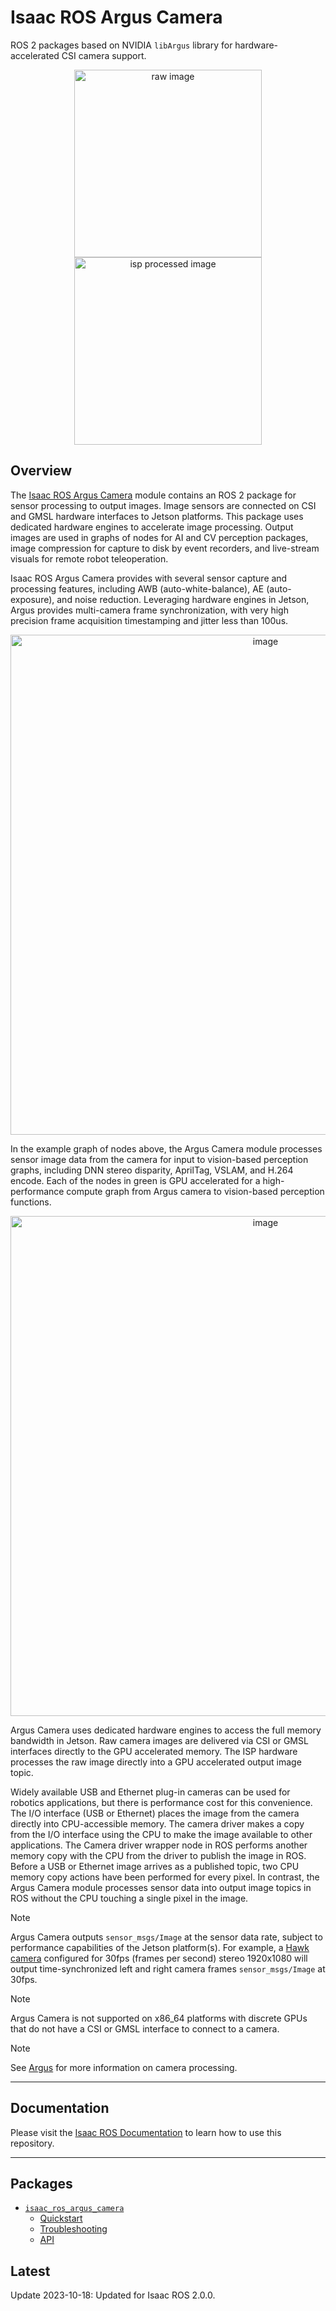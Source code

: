 # Isaac ROS Argus Camera

ROS 2 packages based on NVIDIA `libArgus` library for hardware-accelerated CSI camera support.

<div align="center"><img src="https://media.githubusercontent.com/media/NVIDIA-ISAAC-ROS/.github/main/resources/isaac_ros_docs/repositories_and_packages/isaac_ros_argus_camera/isaac_ros_argus_sample_raw.png/" width="300px" title="raw image"/>
<img src="https://media.githubusercontent.com/media/NVIDIA-ISAAC-ROS/.github/main/resources/isaac_ros_docs/repositories_and_packages/isaac_ros_argus_camera/isaac_ros_argus_sample_isp.png/" width="300px" title="isp processed image"/></div>

## Overview

The [Isaac ROS Argus Camera](https://github.com/NVIDIA-ISAAC-ROS/isaac_ros_argus_camera) module contains an ROS 2 package for sensor
processing to output images. Image sensors are connected on CSI and GMSL
hardware interfaces to Jetson platforms. This package uses dedicated
hardware engines to accelerate image processing. Output images are used
in graphs of nodes for AI and CV perception packages, image compression
for capture to disk by event recorders, and live-stream visuals for
remote robot teleoperation.

Isaac ROS Argus Camera provides with several sensor capture and
processing features, including AWB (auto-white-balance), AE
(auto-exposure), and noise reduction. Leveraging hardware engines in
Jetson, Argus provides multi-camera frame synchronization, with very
high precision frame acquisition timestamping and jitter less than
100us.

<div align="center"><a class="reference internal image-reference" href="https://media.githubusercontent.com/media/NVIDIA-ISAAC-ROS/.github/main/resources/isaac_ros_docs/repositories_and_packages/isaac_ros_argus_camera/isaac_ros_argus_camera_nodegraph.png/"><img alt="image" src="https://media.githubusercontent.com/media/NVIDIA-ISAAC-ROS/.github/main/resources/isaac_ros_docs/repositories_and_packages/isaac_ros_argus_camera/isaac_ros_argus_camera_nodegraph.png/" width="800px"/></a></div>

In the example graph of nodes above, the Argus Camera module processes
sensor image data from the camera for input to vision-based perception
graphs, including DNN stereo disparity, AprilTag, VSLAM, and H.264
encode. Each of the nodes in green is GPU accelerated for a
high-performance compute graph from Argus camera to vision-based
perception functions.

<div align="center"><a class="reference internal image-reference" href="https://media.githubusercontent.com/media/NVIDIA-ISAAC-ROS/.github/main/resources/isaac_ros_docs/repositories_and_packages/isaac_ros_argus_camera/isaac_ros_argus_camera_zeromemcpy.png/"><img alt="image" src="https://media.githubusercontent.com/media/NVIDIA-ISAAC-ROS/.github/main/resources/isaac_ros_docs/repositories_and_packages/isaac_ros_argus_camera/isaac_ros_argus_camera_zeromemcpy.png/" width="800px"/></a></div>

Argus Camera uses dedicated hardware engines to access the full memory
bandwidth in Jetson. Raw camera images are delivered via CSI or GMSL
interfaces directly to the GPU accelerated memory. The ISP hardware
processes the raw image directly into a GPU accelerated output image
topic.

Widely available USB and Ethernet plug-in cameras can be used for
robotics applications, but there is performance cost for this
convenience. The I/O interface (USB or Ethernet) places the image from
the camera directly into CPU-accessible memory. The camera driver makes
a copy from the I/O interface using the CPU to make the image available
to other applications. The Camera driver wrapper node in ROS performs
another memory copy with the CPU from the driver to publish the image in ROS.
Before a USB or Ethernet image arrives as a published topic, two CPU
memory copy actions have been performed for every pixel. In contrast, the
Argus Camera module processes sensor data into output image topics in
ROS without the CPU touching a single pixel in the image.

> [!Note]
> Argus Camera outputs `sensor_msgs/Image` at the sensor data
> rate, subject to performance capabilities of the Jetson platform(s).
> For example, a [Hawk
> camera](https://leopardimaging.com/leopard-imaging-hawk-stereo-camera/)
> configured for 30fps (frames per second) stereo 1920x1080 will output
> time-synchronized left and right camera frames `sensor_msgs/Image` at
> 30fps.

> [!Note]
> Argus Camera is not supported on x86_64 platforms
> with discrete GPUs that do not have a CSI or GMSL interface to
> connect to a camera.

> [!Note]
> See
> [Argus](https://docs.nvidia.com/jetson/l4t-multimedia/group__LibargusAPI.html)
> for more information on camera processing.

---

## Documentation

Please visit the [Isaac ROS Documentation](https://nvidia-isaac-ros.github.io/repositories_and_packages/isaac_ros_argus_camera/index.html) to learn how to use this repository.

---

## Packages

* [`isaac_ros_argus_camera`](https://nvidia-isaac-ros.github.io/repositories_and_packages/isaac_ros_argus_camera/isaac_ros_argus_camera/index.html)
  * [Quickstart](https://nvidia-isaac-ros.github.io/repositories_and_packages/isaac_ros_argus_camera/isaac_ros_argus_camera/index.html#quickstart)
  * [Troubleshooting](https://nvidia-isaac-ros.github.io/repositories_and_packages/isaac_ros_argus_camera/isaac_ros_argus_camera/index.html#troubleshooting)
  * [API](https://nvidia-isaac-ros.github.io/repositories_and_packages/isaac_ros_argus_camera/isaac_ros_argus_camera/index.html#api)

## Latest

Update 2023-10-18: Updated for Isaac ROS 2.0.0.
